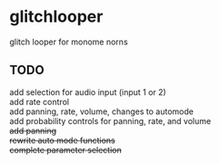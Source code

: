 # glitchlooper
glitch looper for monome norns

## TODO
add selection for audio input (input 1 or 2) \
add rate control \
add panning, rate, volume, changes to automode \
add probability controls for panning, rate, and volume \
~~add panning~~ \
~~rewrite auto mode functions~~ \
~~complete parameter selection~~
